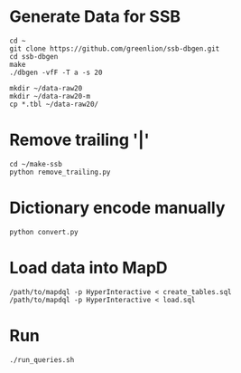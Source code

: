 # Generate Data for SSB

```
cd ~
git clone https://github.com/greenlion/ssb-dbgen.git
cd ssb-dbgen
make
./dbgen -vfF -T a -s 20

mkdir ~/data-raw20
mkdir ~/data-raw20-m
cp *.tbl ~/data-raw20/
```

# Remove trailing '|'

```
cd ~/make-ssb
python remove_trailing.py
```

# Dictionary encode manually

```
python convert.py
```

# Load data into MapD

```
/path/to/mapdql -p HyperInteractive < create_tables.sql
/path/to/mapdql -p HyperInteractive < load.sql
```

# Run

```
./run_queries.sh
```
